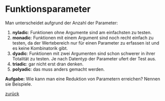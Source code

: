 # Funktionsparameter

Man unterscheidet aufgrund der Anzahl der Parameter:

1. **nyladic**: Funktionen ohne Argumente sind am einfachsten zu testen.
2. **monadic**: Funktionen mit einem Argument sind noch recht einfach zu testen, da der Wertebereich nur für
   einen Parameter zu erfassen ist und es keine Kombinatorik gibt.
3. **dyadic**: Funktionen mit zwei Argumenten sind schon schwerer in ihrer Totalität zu testen. Je nach Datentyp der
   Parameter ufert der Test aus.
4. **triadic**: gar nicht erst dran denken.
5. **polyadic**: das muss anders gemacht werden.
   

**Aufgabe:** Wie kann man eine Reduktion von Parametern erreichen? Nennen sie Beispiele.

[zurück](../TheGoodPractices)